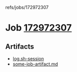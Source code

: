 refs/jobs/172972307

# Job [172972307](https://travis-ci.com/tobiipro/support-firecloud/jobs/172972307)

## Artifacts

* [log.sh-session](log.sh-session)
* [some-job-artifact.md](some-job-artifact.md)

